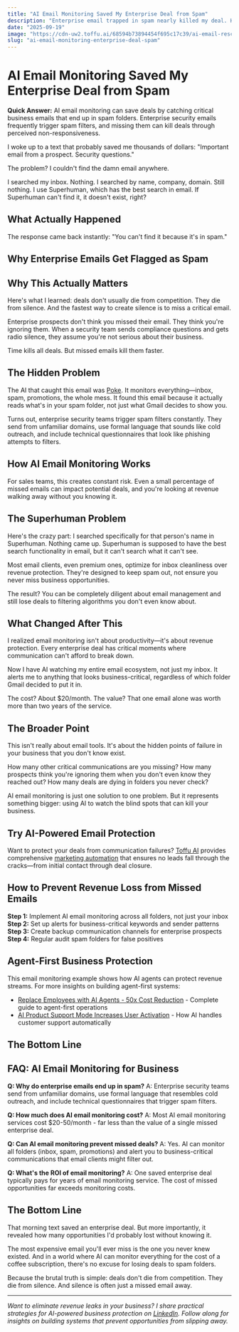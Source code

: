 ```yaml
---
title: "AI Email Monitoring Saved My Enterprise Deal from Spam"
description: "Enterprise email trapped in spam nearly killed my deal. How AI email monitoring catches critical messages and prevents revenue loss from missed communications."
date: "2025-09-19"
image: "https://cdn-uw2.toffu.ai/68594b73894454f695c17c39/ai-email-rescue-toffu.jpg"
slug: "ai-email-monitoring-enterprise-deal-spam"
---
```


# AI Email Monitoring Saved My Enterprise Deal from Spam

**Quick Answer:** AI email monitoring can save deals by catching critical business emails that end up in spam folders. Enterprise security emails frequently trigger spam filters, and missing them can kill deals through perceived non-responsiveness.

I woke up to a text that probably saved me thousands of dollars: "Important email from a prospect. Security questions."

The problem? I couldn't find the damn email anywhere.

I searched my inbox. Nothing. I searched by name, company, domain. Still nothing. I use Superhuman, which has the best search in email. If Superhuman can't find it, it doesn't exist, right?

## What Actually Happened

The response came back instantly: "You can't find it because it's in spam."

## Why Enterprise Emails Get Flagged as Spam

## Why This Actually Matters

Here's what I learned: deals don't usually die from competition. They die from silence. And the fastest way to create silence is to miss a critical email.

Enterprise prospects don't think you missed their email. They think you're ignoring them. When a security team sends compliance questions and gets radio silence, they assume you're not serious about their business.

Time kills all deals. But missed emails kill them faster.

## The Hidden Problem

The AI that caught this email was [Poke](https://poke.com). It monitors everything—inbox, spam, promotions, the whole mess. It found this email because it actually reads what's in your spam folder, not just what Gmail decides to show you.

Turns out, enterprise security teams trigger spam filters constantly. They send from unfamiliar domains, use formal language that sounds like cold outreach, and include technical questionnaires that look like phishing attempts to filters.

## How AI Email Monitoring Works

For sales teams, this creates constant risk. Even a small percentage of missed emails can impact potential deals, and you're looking at revenue walking away without you knowing it.

## The Superhuman Problem

Here's the crazy part: I searched specifically for that person's name in Superhuman. Nothing came up. Superhuman is supposed to have the best search functionality in email, but it can't search what it can't see.

Most email clients, even premium ones, optimize for inbox cleanliness over revenue protection. They're designed to keep spam out, not ensure you never miss business opportunities.

The result? You can be completely diligent about email management and still lose deals to filtering algorithms you don't even know about.

## What Changed After This

I realized email monitoring isn't about productivity—it's about revenue protection. Every enterprise deal has critical moments where communication can't afford to break down.

Now I have AI watching my entire email ecosystem, not just my inbox. It alerts me to anything that looks business-critical, regardless of which folder Gmail decided to put it in.

The cost? About $20/month. The value? That one email alone was worth more than two years of the service.

## The Broader Point

This isn't really about email tools. It's about the hidden points of failure in your business that you don't know exist.

How many other critical communications are you missing? How many prospects think you're ignoring them when you don't even know they reached out? How many deals are dying in folders you never check?

AI email monitoring is just one solution to one problem. But it represents something bigger: using AI to watch the blind spots that can kill your business.

## Try AI-Powered Email Protection

Want to protect your deals from communication failures? [Toffu AI](https://toffu.ai) provides comprehensive [marketing automation](https://toffu.ai/use-cases) that ensures no leads fall through the cracks—from initial contact through deal closure.
## How to Prevent Revenue Loss from Missed Emails

**Step 1:** Implement AI email monitoring across all folders, not just your inbox
**Step 2:** Set up alerts for business-critical keywords and sender patterns
**Step 3:** Create backup communication channels for enterprise prospects
**Step 4:** Regular audit spam folders for false positives

## Agent-First Business Protection

This email monitoring example shows how AI agents can protect revenue streams. For more insights on building agent-first systems:
- [Replace Employees with AI Agents - 50x Cost Reduction](https://toffu.ai/blog/replace-employees-with-ai-agents-cost-reduction) - Complete guide to agent-first operations
- [AI Product Support Mode Increases User Activation](https://toffu.ai/blog/ai-product-support-mode-user-activation) - How AI handles customer support automatically


## The Bottom Line

## FAQ: AI Email Monitoring for Business

**Q: Why do enterprise emails end up in spam?**
A: Enterprise security teams send from unfamiliar domains, use formal language that resembles cold outreach, and include technical questionnaires that trigger spam filters.

**Q: How much does AI email monitoring cost?**
A: Most AI email monitoring services cost $20-50/month - far less than the value of a single missed enterprise deal.

**Q: Can AI email monitoring prevent missed deals?**
A: Yes. AI can monitor all folders (inbox, spam, promotions) and alert you to business-critical communications that email clients might filter out.

**Q: What's the ROI of email monitoring?**
A: One saved enterprise deal typically pays for years of email monitoring service. The cost of missed opportunities far exceeds monitoring costs.

## The Bottom Line

That morning text saved an enterprise deal. But more importantly, it revealed how many opportunities I'd probably lost without knowing it.

The most expensive email you'll ever miss is the one you never knew existed. And in a world where AI can monitor everything for the cost of a coffee subscription, there's no excuse for losing deals to spam folders.

Because the brutal truth is simple: deals don't die from competition. They die from silence. And silence is often just a missed email away.

---

*Want to eliminate revenue leaks in your business? I share practical strategies for AI-powered business protection on [LinkedIn](https://linkedin.com/in/orarbel). Follow along for insights on building systems that prevent opportunities from slipping away.*